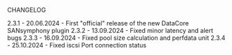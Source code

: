 CHANGELOG

2.3.1 - 20.06.2024 - First "official" release of the new DataCore SANsymphony plugin
2.3.2 - 13.09.2024 - Fixed minor latency and alert bugs
2.3.3 - 16.09.2024 - Fixed pool size calculation and perfdata unit
2.3.4 - 25.10.2024 - Fixed iscsi Port connection status